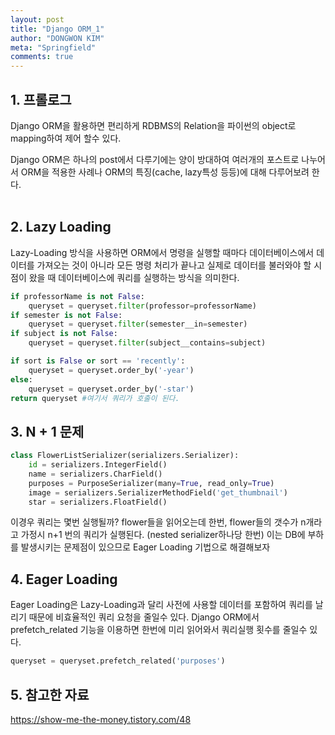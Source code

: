 ```yaml
---
layout: post
title: "Django ORM_1"
author: "DONGWON KIM"
meta: "Springfield"
comments: true
---
```


## 1. 프롤로그
Django ORM을 활용하면 편리하게 RDBMS의 Relation을 파이썬의 object로 mapping하여 
제어 할수 있다.

Django ORM은 하나의 post에서 다루기에는 양이 방대하여 여러개의 포스트로 나누어서 ORM을 적용한
사례나 ORM의 특징(cache, lazy특성 등등)에 대해 다루어보려 한다.
<br><br>

## 2. Lazy Loading 
Lazy-Loading 방식을 사용하면 ORM에서 명령을 실행할 때마다 데이터베이스에서 데이터를 가져오는 것이 아니라 
모든 명령 처리가 끝나고 실제로 데이터를 불러와야 할 시점이 왔을 때 데이터베이스에 쿼리를 실행하는 방식을 의미한다.

```python
if professorName is not False:
    queryset = queryset.filter(professor=professorName)
if semester is not False:
    queryset = queryset.filter(semester__in=semester)
if subject is not False:
    queryset = queryset.filter(subject__contains=subject)

if sort is False or sort == 'recently': 
    queryset = queryset.order_by('-year')
else: 
    queryset = queryset.order_by('-star') 
return queryset #여기서 쿼리가 호출이 된다.
```
## 3. N + 1 문제 
```python
class FlowerListSerializer(serializers.Serializer):
    id = serializers.IntegerField()
    name = serializers.CharField()
    purposes = PurposeSerializer(many=True, read_only=True)
    image = serializers.SerializerMethodField('get_thumbnail')
    star = serializers.FloatField()
```

이경우 쿼리는 몇번 실행될까? flower들을 읽어오는데 한번, flower들의 갯수가 n개라고 가정시
n+1 번의 쿼리가 실행된다. (nested serializer하나당 한번)
이는 DB에 부하를 발생시키는 문제점이 있으므로 Eager Loading 기법으로 해결해보자


## 4. Eager Loading
Eager Loading은 Lazy-Loading과 달리 사전에 사용할 데이터를 포함하여 
쿼리를 날리기 때문에 비효율적인 쿼리 요청을 줄일수 있다.
Django ORM에서 prefetch_related 기능을 이용하면 한번에 미리 읽어와서
쿼리실행 횟수를 줄일수 있다.

```python
queryset = queryset.prefetch_related('purposes')
```



## 5. 참고한 자료
https://show-me-the-money.tistory.com/48 








